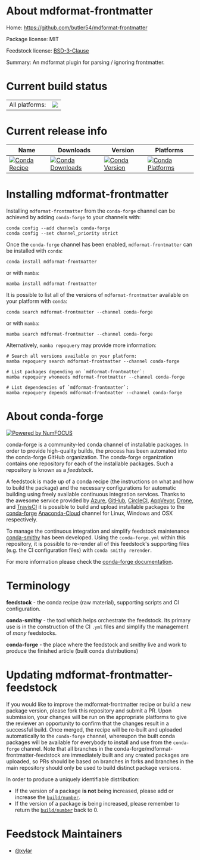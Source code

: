 About mdformat-frontmatter
==========================

Home: https://github.com/butler54/mdformat-frontmatter

Package license: MIT

Feedstock license: [BSD-3-Clause](https://github.com/conda-forge/mdformat-frontmatter-feedstock/blob/main/LICENSE.txt)

Summary: An mdformat plugin for parsing / ignoring frontmatter.

Current build status
====================


<table><tr><td>All platforms:</td>
    <td>
      <a href="https://dev.azure.com/conda-forge/feedstock-builds/_build/latest?definitionId=18665&branchName=main">
        <img src="https://dev.azure.com/conda-forge/feedstock-builds/_apis/build/status/mdformat-frontmatter-feedstock?branchName=main">
      </a>
    </td>
  </tr>
</table>

Current release info
====================

| Name | Downloads | Version | Platforms |
| --- | --- | --- | --- |
| [![Conda Recipe](https://img.shields.io/badge/recipe-mdformat--frontmatter-green.svg)](https://anaconda.org/conda-forge/mdformat-frontmatter) | [![Conda Downloads](https://img.shields.io/conda/dn/conda-forge/mdformat-frontmatter.svg)](https://anaconda.org/conda-forge/mdformat-frontmatter) | [![Conda Version](https://img.shields.io/conda/vn/conda-forge/mdformat-frontmatter.svg)](https://anaconda.org/conda-forge/mdformat-frontmatter) | [![Conda Platforms](https://img.shields.io/conda/pn/conda-forge/mdformat-frontmatter.svg)](https://anaconda.org/conda-forge/mdformat-frontmatter) |

Installing mdformat-frontmatter
===============================

Installing `mdformat-frontmatter` from the `conda-forge` channel can be achieved by adding `conda-forge` to your channels with:

```
conda config --add channels conda-forge
conda config --set channel_priority strict
```

Once the `conda-forge` channel has been enabled, `mdformat-frontmatter` can be installed with `conda`:

```
conda install mdformat-frontmatter
```

or with `mamba`:

```
mamba install mdformat-frontmatter
```

It is possible to list all of the versions of `mdformat-frontmatter` available on your platform with `conda`:

```
conda search mdformat-frontmatter --channel conda-forge
```

or with `mamba`:

```
mamba search mdformat-frontmatter --channel conda-forge
```

Alternatively, `mamba repoquery` may provide more information:

```
# Search all versions available on your platform:
mamba repoquery search mdformat-frontmatter --channel conda-forge

# List packages depending on `mdformat-frontmatter`:
mamba repoquery whoneeds mdformat-frontmatter --channel conda-forge

# List dependencies of `mdformat-frontmatter`:
mamba repoquery depends mdformat-frontmatter --channel conda-forge
```


About conda-forge
=================

[![Powered by
NumFOCUS](https://img.shields.io/badge/powered%20by-NumFOCUS-orange.svg?style=flat&colorA=E1523D&colorB=007D8A)](https://numfocus.org)

conda-forge is a community-led conda channel of installable packages.
In order to provide high-quality builds, the process has been automated into the
conda-forge GitHub organization. The conda-forge organization contains one repository
for each of the installable packages. Such a repository is known as a *feedstock*.

A feedstock is made up of a conda recipe (the instructions on what and how to build
the package) and the necessary configurations for automatic building using freely
available continuous integration services. Thanks to the awesome service provided by
[Azure](https://azure.microsoft.com/en-us/services/devops/), [GitHub](https://github.com/),
[CircleCI](https://circleci.com/), [AppVeyor](https://www.appveyor.com/),
[Drone](https://cloud.drone.io/welcome), and [TravisCI](https://travis-ci.com/)
it is possible to build and upload installable packages to the
[conda-forge](https://anaconda.org/conda-forge) [Anaconda-Cloud](https://anaconda.org/)
channel for Linux, Windows and OSX respectively.

To manage the continuous integration and simplify feedstock maintenance
[conda-smithy](https://github.com/conda-forge/conda-smithy) has been developed.
Using the ``conda-forge.yml`` within this repository, it is possible to re-render all of
this feedstock's supporting files (e.g. the CI configuration files) with ``conda smithy rerender``.

For more information please check the [conda-forge documentation](https://conda-forge.org/docs/).

Terminology
===========

**feedstock** - the conda recipe (raw material), supporting scripts and CI configuration.

**conda-smithy** - the tool which helps orchestrate the feedstock.
                   Its primary use is in the construction of the CI ``.yml`` files
                   and simplify the management of *many* feedstocks.

**conda-forge** - the place where the feedstock and smithy live and work to
                  produce the finished article (built conda distributions)


Updating mdformat-frontmatter-feedstock
=======================================

If you would like to improve the mdformat-frontmatter recipe or build a new
package version, please fork this repository and submit a PR. Upon submission,
your changes will be run on the appropriate platforms to give the reviewer an
opportunity to confirm that the changes result in a successful build. Once
merged, the recipe will be re-built and uploaded automatically to the
`conda-forge` channel, whereupon the built conda packages will be available for
everybody to install and use from the `conda-forge` channel.
Note that all branches in the conda-forge/mdformat-frontmatter-feedstock are
immediately built and any created packages are uploaded, so PRs should be based
on branches in forks and branches in the main repository should only be used to
build distinct package versions.

In order to produce a uniquely identifiable distribution:
 * If the version of a package **is not** being increased, please add or increase
   the [``build/number``](https://docs.conda.io/projects/conda-build/en/latest/resources/define-metadata.html#build-number-and-string).
 * If the version of a package **is** being increased, please remember to return
   the [``build/number``](https://docs.conda.io/projects/conda-build/en/latest/resources/define-metadata.html#build-number-and-string)
   back to 0.

Feedstock Maintainers
=====================

* [@xylar](https://github.com/xylar/)

